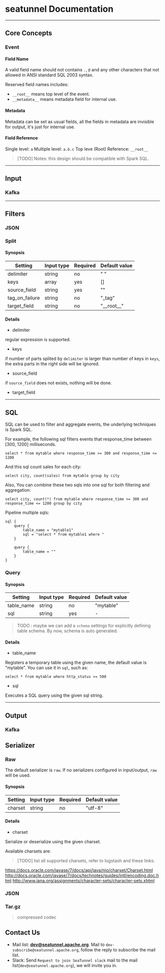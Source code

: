 # seatunnel Documentation

---

## Core Concepts

### Event

#### Field Name

A valid field name should not contains `.`, `@` and any other characters that not allowed in ANSI standard SQL 2003 syntax.

Reserved field names includes:

*   `__root__` means top level of the event.
*   `__metadata__` means metadata field for internal use.

#### Metadata

Metadata can be set as usual fields, all the fields in metadata are invisible for output, it's just for internal use.

#### Field Reference

Single level: `a`
Multiple level: `a.b.c`
Top leve (Root) Reference: `__root__`

> [TODO] Notes: this design should be compatible with Spark SQL.

---

## Input

### Kafka

---

## Filters

### JSON

### Split

#### Synopsis

| Setting | Input type | Required | Default value |
| --- | --- | --- | --- |
| delimiter | string | no | " " |
| keys | array | yes | [] |
| source_field | string | yes | "" |
| tag_on_failure | string | no | "_tag" |
| target_field | string | no | "\_\_root\_\_" |


#### Details

*	delimiter

regular expression is supported.

*	keys

if number of parts splited by `delimiter` is larger than number of keys in `keys`, the extra parts in the right side will be ignored. 

*	source_field

if `source_field` does not exists, nothing will be done.

*	target_field

---

## SQL

SQL can be used to filter and aggregate events, the underlying techniques is Spark SQL.

For example, the following sql filters events that response_time between [300, 1200] milliseconds.

```
select * from mytable where response_time >= 300 and response_time <= 1200
```

And this sql count sales for each city:

```
select city, count(sales) from mytable group by city
```

Also, You can combine these two sqls into one sql for both filtering and aggregation:

```
select city, count(*) from mytable where response_time >= 300 and response_time <= 1200 group by city
```

Pipeline multiple sqls:

```
sql {
    query {
        table_name = "mytable1"
        sql = "select * from mytable1 where "
    }
    
    query {
        table_name = ""
    }
}
```

### Query

#### Synopsis

| Setting | Input type | Required | Default value |
| --- | --- | --- | --- |
| table_name | string | no | "mytable" |
| sql | string | yes | - |

> TODO : maybe we can add a `schema` settings for explicitly defining table schema. By now, schema is auto generated.

#### Details

* table_name

Registers a temporary table using the given name, the default value is "mytable". You can use it in `sql`, such as:

```
select * from mytable where http_status >= 500
```

* sql

Executes a SQL query using the given sql string.

---

## Output

### Kafka

## Serializer

### Raw

The default serializer is `raw`. If no serializers configured in input/output, `raw` will be used.

#### Synopsis

| Setting | Input type | Required | Default value |
| --- | --- | --- | --- |
| charset | string | no | "utf-8" |

#### Details

*   charset

Serialize or deserialize using the given charset.

Available charsets are:

> [TODO] list all supported charsets, refer to logstash and these links:

https://docs.oracle.com/javase/7/docs/api/java/nio/charset/Charset.html
http://docs.oracle.com/javase/7/docs/technotes/guides/intl/encoding.doc.html
http://www.iana.org/assignments/character-sets/character-sets.xhtml



### JSON

### Tar.gz

> compressed codec

## Contact Us
* Mail list: **dev@seatunnel.apache.org**. Mail to `dev-subscribe@seatunnel.apache.org`, follow the reply to subscribe the mail list.
* Slack: Send `Request to join SeaTunnel slack` mail to the mail list(`dev@seatunnel.apache.org`), we will invite you in.


